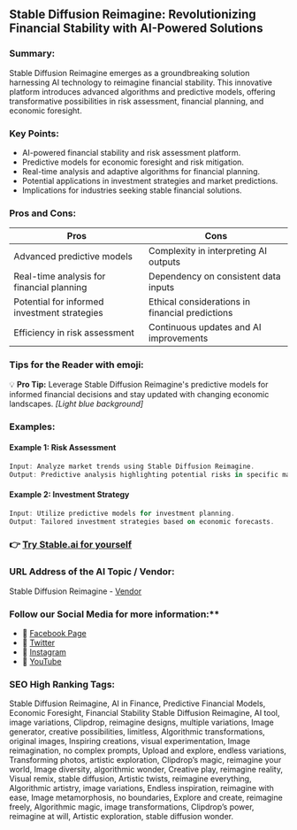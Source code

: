 
## Stable Diffusion Reimagine: Revolutionizing Financial Stability with AI-Powered Solutions

### Summary:
Stable Diffusion Reimagine emerges as a groundbreaking solution harnessing AI technology to reimagine financial stability. This innovative platform introduces advanced algorithms and predictive models, offering transformative possibilities in risk assessment, financial planning, and economic foresight.

### Key Points:
- AI-powered financial stability and risk assessment platform.
- Predictive models for economic foresight and risk mitigation.
- Real-time analysis and adaptive algorithms for financial planning.
- Potential applications in investment strategies and market predictions.
- Implications for industries seeking stable financial solutions.

### Pros and Cons:
| Pros                                  | Cons                                  |
|---------------------------------------|---------------------------------------|
| Advanced predictive models            | Complexity in interpreting AI outputs |
| Real-time analysis for financial planning| Dependency on consistent data inputs|
| Potential for informed investment strategies| Ethical considerations in financial predictions|
| Efficiency in risk assessment         | Continuous updates and AI improvements|

### Tips for the Reader with emoji:
💡 **Pro Tip:** Leverage Stable Diffusion Reimagine's predictive models for informed financial decisions and stay updated with changing economic landscapes. _[Light blue background]_

### Examples:

#### Example 1: Risk Assessment
```dart
Input: Analyze market trends using Stable Diffusion Reimagine.
Output: Predictive analysis highlighting potential risks in specific markets.
```

#### Example 2: Investment Strategy
```dart
Input: Utilize predictive models for investment planning.
Output: Tailored investment strategies based on economic forecasts.
```

### 👉 [Try Stable.ai for yourself](<https://stability.ai/news/stable-diffusion-reimagine>)


### URL Address of the AI Topic / Vendor:
Stable Diffusion Reimagine - [Vendor](<https://stability.ai/news/stable-diffusion-reimagine>)

### Follow our Social Media for more information:**

- 📘 <a href="https://www.facebook.com/stablediffusion" target="_blank">Facebook Page</a>
- 📄 <a href="https://www.twitter.com/stablediffusion" target="_blank">Twitter</a>
- 📸 <a href="https://www.instagram.com/stablediffusionofficial/" target="_blank">Instagram</a>
- 🎥 <a href="https://www.youtube.com/stablediffusion" target="_blank">YouTube</a>

### SEO High Ranking Tags:
Stable Diffusion Reimagine, AI in Finance, Predictive Financial Models, Economic Foresight, Financial Stability
Stable Diffusion Reimagine, AI tool, image variations, Clipdrop, reimagine designs, multiple variations, Image generator, creative possibilities, limitless, Algorithmic transformations, original images, Inspiring creations, visual experimentation, Image reimagination, no complex prompts, Upload and explore, endless variations, Transforming photos, artistic exploration, Clipdrop’s magic, reimagine your world, Image diversity, algorithmic wonder, Creative play, reimagine reality, Visual remix, stable diffusion, Artistic twists, reimagine everything, Algorithmic artistry, image variations, Endless inspiration, reimagine with ease, Image metamorphosis, no boundaries, Explore and create, reimagine freely, Algorithmic magic, image transformations, Clipdrop’s power, reimagine at will, Artistic exploration, stable diffusion wonder.